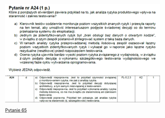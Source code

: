 ![img.png](../Pytania/screeny/img_63.png)
![img.png](screeny/img_63.png)

[Pytanie 65](../Pytania/Pyt_65.md)